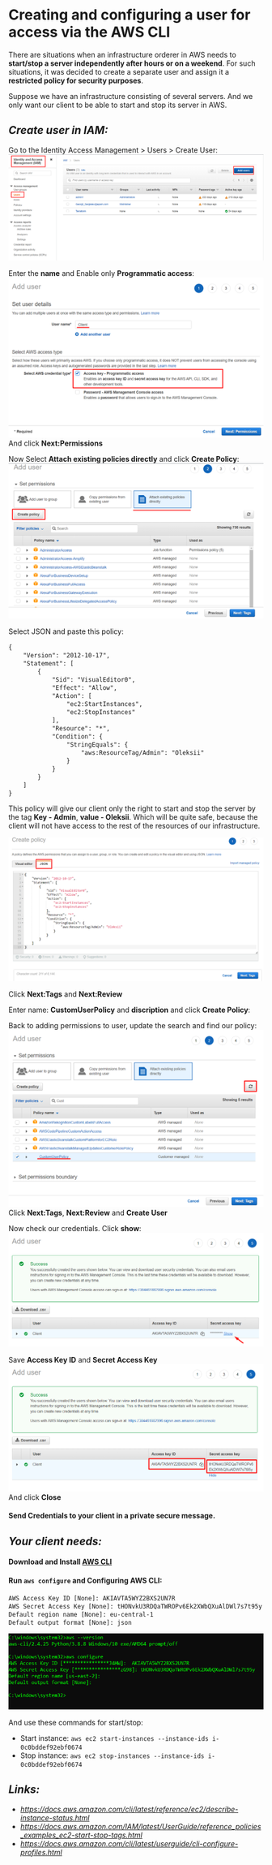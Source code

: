 # Creating and configuring a user for access via the AWS CLI

There are situations when an infrastructure orderer in AWS needs to **start/stop a server independently after hours or on a weekend**. For such situations, it was decided to create a separate user and assign it a **restricted policy for security purposes**.

Suppose we have an infrastructure consisting of several servers. And we only want our client to be able to start and stop its server in AWS.

## _Create user in IAM:_

Go to the Identity Access Management > Users > Create User:
<img src ='Screenshots/Create_User_1.png'>

Enter the **name** and Enable only **Programmatic access**:
<img src ='Screenshots/Create_User_2.png'>
And click **Next:Permissions**

Now Select **Attach existing policies directly** and click **Create Policy**:
<img src ='Screenshots/Create_User_3.png'>

Select JSON and paste this policy:
```
{
    "Version": "2012-10-17",
    "Statement": [
        {
            "Sid": "VisualEditor0",
            "Effect": "Allow",
            "Action": [
                "ec2:StartInstances",
                "ec2:StopInstances"
            ],
            "Resource": "*",
            "Condition": {
                "StringEquals": {
                    "aws:ResourceTag/Admin": "Oleksii"
                }
            }
        }
    ]
}
```
This policy will give our client only the right to start and stop the server by the tag **Key - Admin**, **value - Oleksii**. Which will be quite safe, because the client will not have access to the rest of the resources of our infrastructure.

<img src ='Screenshots/Create_User_4.png'>

Click **Next:Tags** and **Next:Review**

Enter name: **CustomUserPolicy** and **discription** and click **Create Policy**:

Back to adding permissions to user, update the search and find our policy:
<img src ='Screenshots/Create_User_5.png'>
Click **Next:Tags**, **Next:Review** and **Create User**

Now check our credentials. Click **show**:
<img src ='Screenshots/Create_User_6.png'>

Save **Access Key ID** and **Secret Access Key**
<img src ='Screenshots/Create_User_7.png'>
And click **Close**

#### Send Credentials to your client in a private secure message.

## _Your client needs:_

#### Download and Install [AWS CLI](https://docs.aws.amazon.com/cli/latest/userguide/getting-started-install.html)

#### Run `aws configure` and Configuring AWS CLI:
```
AWS Access Key ID [None]: AKIAVTA5WYZ2BXS2UN7R
AWS Secret Access Key [None]: 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
Default region name [None]: eu-central-1
Default output format [None]: json
```

<img src ='Screenshots/Create_User_8.png'>

And use these commands for start/stop:
+ Start instance: `aws ec2 start-instances --instance-ids i-0c0bddef92ebf0674`
+ Stop instance: `aws ec2 stop-instances --instance-ids i-0c0bddef92ebf0674`


## _Links:_
+ _https://docs.aws.amazon.com/cli/latest/reference/ec2/describe-instance-status.html_
+ _https://docs.aws.amazon.com/IAM/latest/UserGuide/reference_policies_examples_ec2-start-stop-tags.html_
+ _https://docs.aws.amazon.com/cli/latest/userguide/cli-configure-profiles.html_